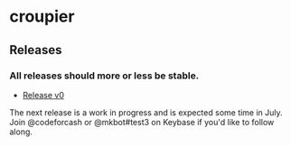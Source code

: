 # croupier

## Releases
### All releases should more or less be stable.

* [Release v0](https://blog.codefor.cash/2019/07/01/finding-alice-and-bob-in-wonderland-a-writeup-of-croupier-the-keybase-bot/)

The next release is a work in progress and is expected some time in July.  Join @codeforcash or @mkbot#test3 on Keybase if you'd like to follow along.
